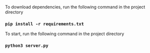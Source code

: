 To download dependencies, run the following command in the project directory

### `pip install -r requirements.txt`

To start, run the following command in the project directory

### `python3 server.py`

